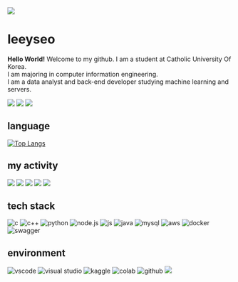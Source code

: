 <img src="https://capsule-render.vercel.app/api?type=waving&color=BDBDC8&height=150&section=header" />

# leeyseo
**Hello World!** Welcome to my github. I am a student at Catholic University Of Korea.<br>
I am majoring in computer information engineering.<br>
I am a data analyst and back-end developer studying machine learning and servers.

<img src="https://img.shields.io/badge/Catholic University Of Korea-003594?style=flat-square"/></a>
<img src="https://img.shields.io/badge/Data Analyst-009300?style=flat-square"/></a>
<img src="https://img.shields.io/badge/backend dev-000010?style=flat-square"/></a>

## language
[![Top Langs](https://github-readme-stats.vercel.app/api/top-langs/?username=leeyseo)](https://github.com/anuraghazra/github-readme-stats)


## my activity
<img src="https://img.shields.io/badge/gdsc-4285F4?style=flat-square&logo=google&logoColor=white"/></a>
<img src="https://img.shields.io/badge/umc-43853D?style=flat-square&logo=node.js&logoColor=white"/></a>
<img src="https://img.shields.io/badge/aws_cloud_club-FF9900?style=flat-square&logo=amazon-aws&logoColor=white"/></a>
<img src="https://img.shields.io/badge/LG aimers-A50034?style=flat-square&logo=lg&logoColor=white"/></a>
<img src="https://img.shields.io/badge/goormthonUniv-FFCD00?style=flat-square&logo=kakao&logoColor=white"/></a>


## tech stack
![c](https://img.shields.io/badge/C-00599C?style=for-the-badge&logo=c&logoColor=white) 
![c++](https://img.shields.io/badge/C%2B%2B-00599C?style=for-the-badge&logo=c%2B%2B&logoColor=white) 
![python](https://img.shields.io/badge/Python-14354C?style=for-the-badge&logo=python&logoColor=white) 
![node.js](https://img.shields.io/badge/Node.js-43853D?style=for-the-badge&logo=node.js&logoColor=white) 
![js](https://img.shields.io/badge/JavaScript-F7DF1E?style=for-the-badge&logo=JavaScript&logoColor=white)
![java](https://img.shields.io/badge/Java-ED8B00?style=for-the-badge&logo=openjdk&logoColor=white)
![mysql](https://img.shields.io/badge/MySQL-00000F?style=for-the-badge&logo=mysql&logoColor=white)
![aws](https://img.shields.io/badge/Amazon_AWS-232F3E?style=for-the-badge&logo=amazon-aws&logoColor=white)
![docker](https://img.shields.io/badge/docker-%230db7ed.svg?style=for-the-badge&logo=docker&logoColor=white)
![swagger](https://img.shields.io/badge/-Swagger-%23Clojure?style=for-the-badge&logo=swagger&logoColor=white)

## environment
![vscode](https://img.shields.io/badge/Visual_Studio_Code-0078D4?style=for-the-badge&logo=visual%20studio%20code&logoColor=white)
![visual studio](https://img.shields.io/badge/Visual_Studio-5C2D91?style=for-the-badge&logo=visual%20studio&logoColor=white)
![kaggle](https://img.shields.io/badge/Kaggle-20BEFF?style=for-the-badge&logo=Kaggle&logoColor=white)
![colab](https://img.shields.io/badge/Colab-F9AB00?style=for-the-badge&logo=googlecolab&color=525252)
![github](https://img.shields.io/badge/GitHub-100000?style=for-the-badge&logo=github&logoColor=white)
<img src="https://capsule-render.vercel.app/api?type=waving&color=BDBDC8&height=150&section=footer" />

<!--
**leeyseo/leeyseo** is a ✨ _special_ ✨ repository because its `README.md` (this file) appears on your GitHub profile.
## my github 👋
Here are some ideas to get you started:

- 🔭 I’m currently working on ...
- 🌱 I’m currently learning ...
- 👯 I’m looking to collaborate on ...
- 🤔 I’m looking for help with ...
- 💬 Ask me about ...
- 📫 How to reach me: ...
- 😄 Pronouns: ...
- ⚡ Fun fact: ...
-->
